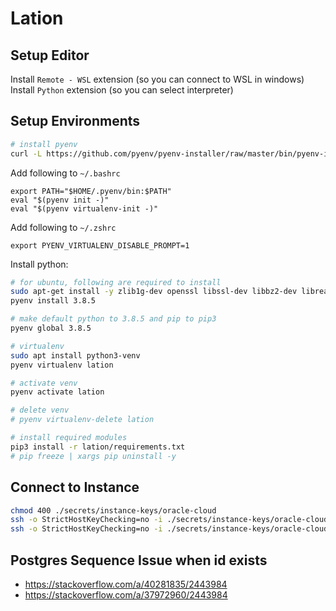 # Lation

## Setup Editor

Install `Remote - WSL` extension (so you can connect to WSL in windows)
Install `Python` extension (so you can select interpreter)

## Setup Environments

``` bash
# install pyenv
curl -L https://github.com/pyenv/pyenv-installer/raw/master/bin/pyenv-installer | bash
```

Add following to `~/.bashrc`

```
export PATH="$HOME/.pyenv/bin:$PATH"
eval "$(pyenv init -)"
eval "$(pyenv virtualenv-init -)"
```

Add following to `~/.zshrc`

```
export PYENV_VIRTUALENV_DISABLE_PROMPT=1
```

Install python:

``` bash
# for ubuntu, following are required to install
sudo apt-get install -y zlib1g-dev openssl libssl-dev libbz2-dev libreadline-dev libsqlite3-dev libffi-dev build-essential
pyenv install 3.8.5
```

``` bash
# make default python to 3.8.5 and pip to pip3
pyenv global 3.8.5

# virtualenv
sudo apt install python3-venv
pyenv virtualenv lation

# activate venv
pyenv activate lation

# delete venv
# pyenv virtualenv-delete lation

# install required modules
pip3 install -r lation/requirements.txt
# pip freeze | xargs pip uninstall -y
```

## Connect to Instance

``` bash
chmod 400 ./secrets/instance-keys/oracle-cloud
ssh -o StrictHostKeyChecking=no -i ./secrets/instance-keys/oracle-cloud ubuntu@dev.lation.app
ssh -o StrictHostKeyChecking=no -i ./secrets/instance-keys/oracle-cloud ubuntu@prod.lation.app
```

## Postgres Sequence Issue when id exists

- <https://stackoverflow.com/a/40281835/2443984>
- <https://stackoverflow.com/a/37972960/2443984>
